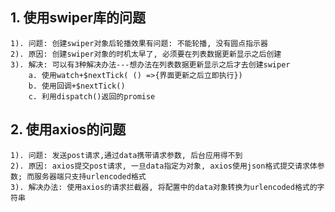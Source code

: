 ## 1. 使用swiper库的问题
    1). 问题: 创建swiper对象后轮播效果有问题: 不能轮播, 没有圆点指示器
    2). 原因: 创建swiper对象的时机太早了, 必须要在列表数据更新显示之后创建
    3). 解决: 可以有3种解决办法---想办法在列表数据更新显示之后才去创建swiper
        a. 使用watch+$nextTick( () =>{界面更新之后立即执行})
        b. 使用回调+$nextTick()
        c. 利用dispatch()返回的promise

## 2. 使用axios的问题
    1). 问题: 发送post请求,通过data携带请求参数, 后台应用得不到
    2). 原因: axios提交post请求, 一旦data指定为对象, axios使用json格式提交请求体参数; 而服务器端只支持urlencoded格式
    3). 解决办法: 使用axios的请求拦截器, 将配置中的data对象转换为urlencoded格式的字符串